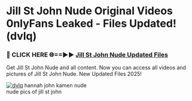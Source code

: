 # Jill St John Nude Original Videos 0nlyFans Leaked - Files Updated! (dvlq)

<h3>🔴 CLICK HERE 🌐==►► <a href="https://tinyurl.com/52m3yx9h" rel="nofollow">Jill St John Nude Updated Files</a></h3>

Get Jill St John Nude and all content. Now you can access all videos and pictures of Jill St John Nude. New Updated Files 2025!

[![dvlq](https://i.imgur.com/TnHtlc8.gif)](https://tinyurl.com/52m3yx9h)
hannah john kamen nude<br>
nude pics of jill st john